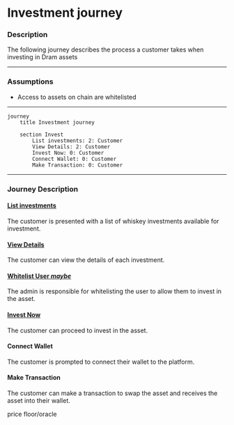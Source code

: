 # Investment journey

### Description

The following journey describes the process a customer takes when investing in Dram assets

---

### Assumptions

- Access to assets on chain are whitelisted

---

```mermaid
journey
    title Investment journey

    section Invest
        List investments: 2: Customer
        View Details: 2: Customer
        Invest Now: 0: Customer
        Connect Wallet: 0: Customer
        Make Transaction: 0: Customer
```

---

### Journey Description

#### <ins>List investments</ins>

The customer is presented with a list of whiskey investments available for investment.

#### <ins>View Details</ins>

The customer can view the details of each investment.

#### <ins>Whitelist User *maybe*</ins>

The admin is responsible for whitelisting the user to allow them to invest in the asset.

#### <ins>Invest Now</ins>

The customer can proceed to invest in the asset.

#### Connect Wallet

The customer is prompted to connect their wallet to the platform.

#### Make Transaction

The customer can make a transaction to swap the asset and receives the asset into their wallet.

price floor/oracle